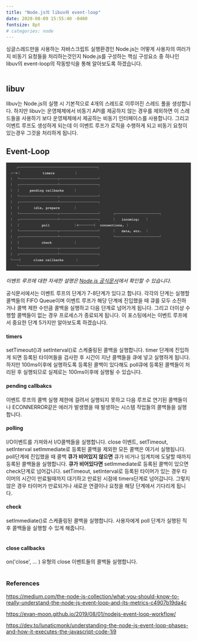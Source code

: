 ```yaml
---
title: "Node.js의 libuv와 event-loop"
date: 2020-08-09 15:55:40 -0400
fontsize: 8pt
# categories: node
---
```


싱글스레드만을 사용하는 자바스크립트 실행환경인 Node.js는 어떻게 사용자의 여러가지 비동기 요청들을 처리하는것인지 Node.js를 구성하는 핵심 구성요소 중 하나인 libuv의 event-loop의 작동방식을 통해 알아보도록 하겠습니다.  
<br>

## libuv  

libuv는 Node.js의 실행 시 기본적으로 4개의 스레드로 이루어진 스레드 풀을 생성합니다. 하지만 libuv는 운영체제에서 비동기 API를 제공하지 않는 경우를 제외하면 이 스레드들을 사용하기 보다 운영체제에서 제공하는 비동기 인터페이스를 사용합니다. 그리고 이벤트 루프도 생성하게 되는데 이 이벤트 루프가 로직을 수행하게 되고 비동기 요청이 있는경우 그것을  처리하게 됩니다.
<br>

## Event-Loop  

![node_event_loop](../assets/node_event_loop.png)

_이벤트 루프에 대한 자세한 설명은 [Node.js 공식문서](https://nodejs.org/ko/docs/guides/event-loop-timers-and-nexttick/)에서 확인할 수 있습니다._  

공식문서에서는 이벤트 루프의 단계가 7-8단계가 있다고 합니다. 각각의 단계는 실행할 콜백들의 FIFO Queue이며 이벤트 루프가 해당 단계에 진입했을 때 큐를 모두 소진하거나 콜백 제한 수만큼 콜백을 실행하고 다음 단계로 넘어가게 됩니다. 그리고 더이상 수행할 콜백들이 없는 경우 프로세스가 종료되게 됩니다. 이 포스팅에서는 이벤트 루프에서 중요한 단계 5가지만 알아보도록 하겠습니다.

#### timers  
setTimeout()과 setInterval()로 스케줄링된 콜백을 실행합니다. timer 단계에 진입하게 되면 등록된 타이머들을 검사한 후 시간이 지난 콜백들을 큐에 넣고 실행하게 됩니다. 하지만 100ms이후에 실행하도록 등록된 콜백이 있다해도 poll큐에 등록된 콜백들이 처리된 후 실행되므로 실제로는 100ms이후에 실행될 수 있습니다.
<br>

#### pending callbakcs  
이벤트 루프의 콜백 실행 제한에 걸려서 실행되지 못하고 다음 루프로 연기된 콜백들이나 ECONNERROR같은 에러가 발생했을 때 발생하는 시스템 작업들의 콜백들을 실행합니다.
<br>

#### polling  
I/O이벤트를 가져와서 I/O콜백들을 실행합니다. close 이벤트, setTimeout, setInterval setImmediate로 등록된 콜백을 제외한 모든 콜백은 여기서 실행됩니다. poll단계에 진입했을 때 콜백 **큐가 비어있지 않으면** 큐가 비거나 임계치에 도달할 때까지 등록된 콜백들을 실행합니다. **큐가 비어있다면** setImmediate로 등록된 콜백이 있으면 check단계로 넘어갑니다. setTimeout, setInterval로 등록된 타이머가 있는 경우 타이머의 시간이 만료될때까지 대기하고 만료된 시점에 timers단계로 넘어갑니다. 그렇지 않은 경우 타이머가 만료되거나 새로운 연결이나 요청을 해당 단계에서 기다리게 됩니다.
<br>

#### check  
setImmediate()로 스케줄링된 콜백을 실행합니다. 사용자에게 poll 단계가 실행된 직후 콜백들을 실행할 수 있게 해줍니다.  
<br>

#### close callbacks  
on('close', ... ) 유형의 close 이벤트들의 콜백들 실행합니다.  
<br>

### References  

<https://medium.com/the-node-js-collection/what-you-should-know-to-really-understand-the-node-js-event-loop-and-its-metrics-c4907b19da4c>  

<https://evan-moon.github.io/2019/08/01/nodejs-event-loop-workflow/>  

<https://dev.to/lunaticmonk/understanding-the-node-js-event-loop-phases-and-how-it-executes-the-javascript-code-1j9>  
